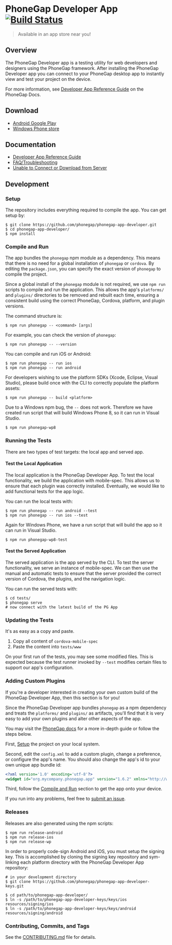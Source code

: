 # PhoneGap Developer App [![Build Status][travis-ci-img]][travis-ci-url]

> Available in an app store near you!

## Overview

The PhoneGap Developer app is a testing utility for web developers and designers
using the PhoneGap framework. After installing the PhoneGap Developer app you
can connect to your PhoneGap desktop app to instantly view and test your project
on the device.

For more information, see [Developer App Reference Guide][3] on the PhoneGap Docs.

## Download

- [Android Google Play][1]
- [Windows Phone store][7]

## Documentation

- [Developer App Reference Guide](http://docs.phonegap.com/references/developer-app/)
- [FAQ/Troubleshooting](http://docs.phonegap.com/references/developer-app/troubleshoot-faq/)
- [Unable to Connect or Download from Server](http://docs.phonegap.com/references/developer-app/troubleshoot-faq/#phonegap-developer-app-is-unable-to-download-from-the-server)

## Development

### Setup

The repository includes everything required to compile the app. You can get
setup by:

```shellsession
$ git clone https://github.com/phonegap/phonegap-app-developer.git
$ cd phonegap-app-developer/
$ npm install
```

### Compile and Run

The app bundles the `phonegap` npm module as a dependency. This means that
there is no need for a global installation of `phonegap` or `cordova`.
By editing the `package.json`, you can specify the exact version of `phonegap`
to compile the project.

Since a global install of the `phonegap` module is not required, we use
`npm run` scripts to compile and run the application. This allows the app's
`platforms/` and `plugins/` directories to be removed and rebuilt each time,
ensuring a consistent build using the correct PhoneGap, Cordova, platform,
and plugin versions.

The command structure is:
```shellsession
$ npm run phonegap -- <command> [args]
```

For example, you can check the version of `phonegap`:
```shellsession
$ npm run phonegap -- --version
```

You can compile and run iOS or Android:
```shellsession
$ npm run phonegap -- run ios
$ npm run phonegap -- run android
```

For developers wishing to use the platform SDKs (Xcode, Eclipse, Visual Studio),
please build once with the CLI to correctly populate the platform assets:
```shellsession
$ npm run phonegap -- build <platform>
```

Due to a Windows npm bug, the `--` does not work. Therefore we have created
run script that will build Windows Phone 8, so it can run in Visual Studio.
```shellsession
$ npm run phonegap-wp8
```

### Running the Tests

There are two types of test targets: the local app and served app.

#### Test the Local Application

The local application is the PhoneGap Developer App. To test the local
functionality, we build the application with mobile-spec. This allows us to
ensure that each plugin was correctly installed. Eventually, we would like
to add functional tests for the app logic.

You can run the local tests with:
```shellsession
$ npm run phonegap -- run android --test
$ npm run phonegap -- run ios --test
```

Again for Windows Phone, we have a run script that will build the app so it can run in
Visual Studio.
```shellsession
$ npm run phonegap-wp8-test
```

#### Test the Served Application

The served application is the app served by the CLI. To test the server
functionality, we serve an instance of mobile-spec. We can then use the manual
and automatic tests to ensure that the server provided the correct version of
Cordova, the plugins, and the navigation logic.

You can run the served tests with:
```shellsession
$ cd tests/
$ phonegap serve
# now connect with the latest build of the PG App
```

### Updating the Tests

It's as easy as a copy and paste.

1. Copy all content of `cordova-mobile-spec`
2. Paste the content into `tests/www`

On your first run of the tests, you may see some modified files. This is expected
because the test runner invoked by `--test` modifies certain files to support
our app's configuration.

### Adding Custom Plugins

If you're a developer interested in creating your own custom build of the
PhoneGap Developer App, then this section is for you!

Since the PhoneGap Developer app bundles `phonegap` as a npm dependency and
treats the `platforms/` and `plugins/` as artifacts, you'll find that it is very
easy to add your own plugins and alter other aspects of the app.

You may visit the [PhoneGap docs](http://docs.phonegap.com/references/developer-app/custom-build/ios/) for a more in-depth guide or follow the steps below.

First, [Setup](#user-content-setup) the project on your local system.

Second, edit the `config.xml` to add a custom plugin, change a preference, or
configure the app's name. You should also change the app's id to your own
unique app bundle id:

```xml
<?xml version='1.0' encoding='utf-8'?>
<widget id="org.mycompany.phonegap.app" version="1.6.2" xmlns="http://www.w3.org/ns/widgets" xmlns:gap="http://phonegap.com/ns/1.0">
```

Third, follow the [Compile and Run](#user-content-compile-and-run) section to
get the app onto your device.

If you run into any problems, feel free to [submit an issue](https://github.com/phonegap/phonegap-app-developer/issues).

### Releases

Releases are also generated using the npm scripts:
```shellsession
$ npm run release-android
$ npm run release-ios
$ npm run release-wp
```

In order to properly code-sign Android and iOS, you must setup the signing key.
This is accomplished by cloning the signing key repository and sym-linking each
platform directory with the PhoneGap Developer App repository:
```shellsession
# in your development directory
$ git clone https://github.com/phonegap/phonegap-app-developer-keys.git

$ cd path/to/phonegap-app-developer/
$ ln -s /path/to/phonegap-app-developer-keys/keys/ios resources/signing/ios
$ ln -s /path/to/phonegap-app-developer-keys/keys/android resources/signing/android
```

### Contributing, Commits, and Tags

See the [CONTRIBUTING.md][6] file for details.

[1]: https://play.google.com/store/apps/details?id=com.adobe.phonegap.app
[3]: http://docs.phonegap.com/references/developer-app/
[4]: http://github.com/phonegap/connect-phonegap
[5]: http://github.com/phonegap/phonegap-cli
[6]: https://github.com/phonegap/phonegap-app-developer/blob/master/CONTRIBUTING.md
[7]: http://www.windowsphone.com/en-us/store/app/phonegap-developer/5c6a2d1e-4fad-4bf8-aaf7-71380cc84fe3
[travis-ci-img]: https://travis-ci.org/phonegap/phonegap-app-developer.svg?branch=master
[travis-ci-url]: http://travis-ci.org/phonegap/phonegap-app-developer
[bithound-img]: https://www.bithound.io/github/phonegap/phonegap-app-developer/badges/score.svg
[bithound-url]: https://www.bithound.io/github/phonegap/phonegap-app-developer 


